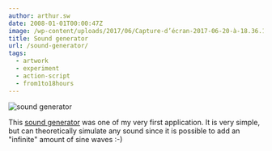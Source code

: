 ```yaml
---
author: arthur.sw
date: 2008-01-01T00:00:47Z
image: /wp-content/uploads/2017/06/Capture-d’écran-2017-06-20-à-18.36.14-thumb.png
title: Sound generator
url: /sound-generator/
tags:
  - artwork
  - experiment
  - action-script
  - from1to18hours
---
```


![sound generator](/wp-content/uploads/2017/06/Capture-d’écran-2017-06-20-à-18.36.14.png)

This [sound generator](http://arthurmasson.xyz/old/WaveGenerator.html) was one of my very first application. 
It is very simple, but can theoretically simulate any sound since it is possible to add an "infinite" amount of sine waves :-)

